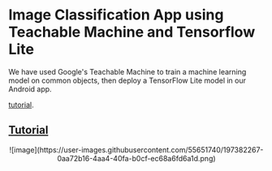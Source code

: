 # Image Classification App using Teachable Machine and Tensorflow Lite

We have used Google's Teachable Machine to train a machine learning model on common objects, then deploy a TensorFlow Lite model in our Android app.

[tutorial](https://youtu.be/jhGm4KDafKU).

## [Tutorial](https://youtu.be/jhGm4KDafKU)

<p align="center">
 ![image](https://user-images.githubusercontent.com/55651740/197382267-0aa72b16-4aa4-40fa-b0cf-ec68a6fd6a1d.png)

</p>
